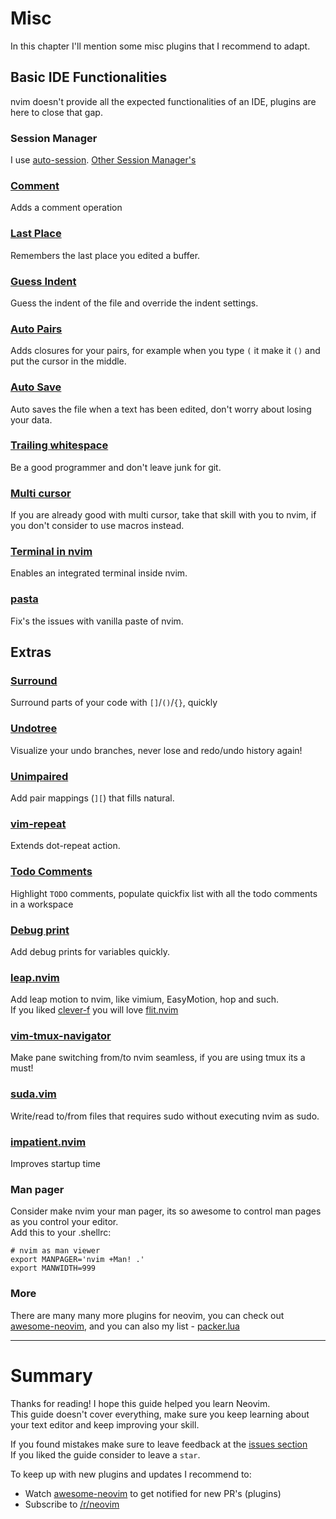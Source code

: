 # Misc
In this chapter I'll mention some misc plugins that I recommend to adapt.

## Basic IDE Functionalities
nvim doesn't provide all the expected functionalities of an IDE, plugins are here to close that gap.

### Session Manager
I use [auto-session](https://github.com/rmagatti/auto-session).
[Other Session Manager's](https://github.com/rockerBOO/awesome-neovim#session)

### [Comment](https://github.com/numToStr/Comment.nvim)
Adds a comment operation

### [Last Place](https://github.com/ethanholz/nvim-lastplace)
Remembers the last place you edited a buffer.

### [Guess Indent](https://github.com/NMAC427/guess-indent.nvim)
Guess the indent of the file and override the indent settings.

### [Auto Pairs](https://github.com/windwp/nvim-autopairs)
Adds closures for your pairs, for example when you type `(` it make it `()` and put the cursor in the middle.

### [Auto Save](https://github.com/Pocco81/auto-save.nvim)
Auto saves the file when a text has been edited, don't worry about losing your data.

### [Trailing whitespace](https://github.com/ntpeters/vim-better-whitespace)
Be a good programmer and don't leave junk for git.

### [Multi cursor](https://github.com/mg979/vim-visual-multi)
If you are already good with multi cursor, take that skill with you to nvim, if you don't consider to use macros instead.

### [Terminal in nvim](https://github.com/akinsho/toggleterm.nvim)
Enables an integrated terminal inside nvim.

### [pasta](https://github.com/hrsh7th/nvim-pasta)
Fix's the issues with vanilla paste of nvim.

## Extras

### [Surround](https://github.com/kylechui/nvim-surround)
Surround parts of your code with `[]`/`()`/`{}`, quickly

### [Undotree](https://github.com/mbbill/undotree)
Visualize your undo branches, never lose and redo/undo history again!

### [Unimpaired](https://github.com/tpope/vim-unimpaired)
Add pair mappings (`][`) that fills natural.

### [vim-repeat](https://github.com/tpope/vim-repeat)
Extends dot-repeat action.

### [Todo Comments](https://github.com/folke/todo-comments.nvim)
Highlight `TODO` comments, populate quickfix list with all the todo comments in a workspace

### [Debug print](https://github.com/andrewferrier/debugprint.nvim)
Add debug prints for variables quickly.

### [leap.nvim](https://github.com/ggandor/leap.nvim)
Add leap motion to nvim, like vimium, EasyMotion, hop and such. \
If you liked [clever-f](https://github.com/rhysd/clever-f.vim) you will love [flit.nvim](https://github.com/ggandor/flit.nvim)

### [vim-tmux-navigator](https://github.com/christoomey/vim-tmux-navigator)
Make pane switching from/to nvim seamless, if you are using tmux its a must!

### [suda.vim](https://github.com/lambdalisue/suda.vim)
Write/read to/from files that requires sudo without executing nvim as sudo.

### [impatient.nvim](https://github.com/lewis6991/impatient.nvim)
Improves startup time

### Man pager
Consider make nvim your man pager, its so awesome to control man pages as you control your editor. \
Add this to your .shellrc:
```bashrc
# nvim as man viewer
export MANPAGER='nvim +Man! .'
export MANWIDTH=999
```

### More
There are many many more plugins for neovim, you can check out [awesome-neovim](https://github.com/rockerBOO/awesome-neovim), and you can also my list - [packer.lua](https://github.com/ofirgall/dotfiles/blob/master/editors/nvim/lua/plugins/packer.lua)

---

# Summary
Thanks for reading! I hope this guide helped you learn Neovim. \
This guide doesn't cover everything, make sure you keep learning about your text editor and keep improving your skill.

If you found mistakes make sure to leave feedback at the [issues section](https://github.com/ofirgall/learn-nvim/issues) \
If you liked the guide consider to leave a `star`.

To keep up with new plugins and updates I recommend to:
* Watch [awesome-neovim](https://github.com/rockerBOO/awesome-neovim) to get notified for new PR's (plugins)
* Subscribe to [/r/neovim](https://www.reddit.com/r/neovim/)